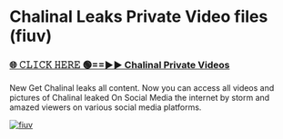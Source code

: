 # Chalinal Leaks Private Video files (fiuv)

<h3><a href="https://mediafirerr.pages.dev?q=Chalinal&ref=R42" rel="nofollow">🌐 𝙲𝙻𝙸𝙲𝙺 𝙷𝙴𝚁𝙴 🟢==►► Chalinal Private Videos</a></h3>

New Get Chalinal leaks all content. Now you can access all videos and pictures of Chalinal leaked On Social Media the internet by storm and amazed viewers on various social media platforms.

[![fiuv](https://github.com/user-attachments/assets/26341bd8-4b91-4a20-822e-3fd5d525dd40)](https://mediafirerr.pages.dev?q=Chalinal&ref=R42)

